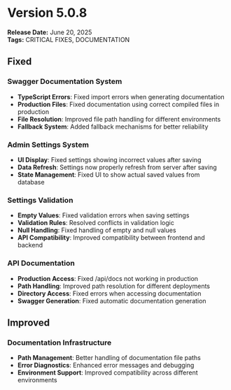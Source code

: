 # Version 5.0.8

**Release Date:** June 20, 2025  
**Tags:** CRITICAL FIXES, DOCUMENTATION

## Fixed

### Swagger Documentation System
- **TypeScript Errors**: Fixed import errors when generating documentation
- **Production Files**: Fixed documentation using correct compiled files in production
- **File Resolution**: Improved file path handling for different environments
- **Fallback System**: Added fallback mechanisms for better reliability

### Admin Settings System
- **UI Display**: Fixed settings showing incorrect values after saving
- **Data Refresh**: Settings now properly refresh from server after saving
- **State Management**: Fixed UI to show actual saved values from database

### Settings Validation
- **Empty Values**: Fixed validation errors when saving settings
- **Validation Rules**: Resolved conflicts in validation logic
- **Null Handling**: Fixed handling of empty and null values
- **API Compatibility**: Improved compatibility between frontend and backend

### API Documentation
- **Production Access**: Fixed /api/docs not working in production
- **Path Handling**: Improved path resolution for different deployments
- **Directory Access**: Fixed errors when accessing documentation
- **Swagger Generation**: Fixed automatic documentation generation

## Improved

### Documentation Infrastructure
- **Path Management**: Better handling of documentation file paths
- **Error Diagnostics**: Enhanced error messages and debugging
- **Environment Support**: Improved compatibility across different environments